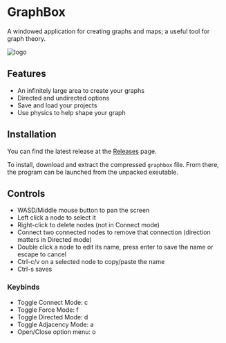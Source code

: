 # GraphBox
A windowed application for creating graphs and maps; a useful tool for graph theory.

![logo](https://github.com/JustinBerke0406/GraphBox/assets/52087129/4acc51b0-1cb3-446c-83f7-8df3b6aec4a3)

## Features
- An infinitely large area to create your graphs
- Directed and undirected options
- Save and load your projects
- Use physics to help shape your graph

## Installation

You can find the latest release at the [Releases](https://github.com/JustinBerke0406/GraphBox/releases) page.

To install, download and extract the compressed `graphbox` file. From there, the program can be launched from the unpacked exeutable.

## Controls
- WASD/Middle mouse button to pan the screen
- Left click a node to select it
- Right-click to delete nodes (not in Connect mode)
- Connect two connected nodes to remove that connection (direction matters in Directed mode)
- Double click a node to edit its name, press enter to save the name or escape to cancel
- Ctrl-c/v on a selected node to copy/paste the name
- Ctrl-s saves
### Keybinds
- Toggle Connect Mode: c
- Toggle Force Mode: f
- Toggle Directed Mode: d
- Toggle Adjacency Mode: a
- Open/Close option menu: o
